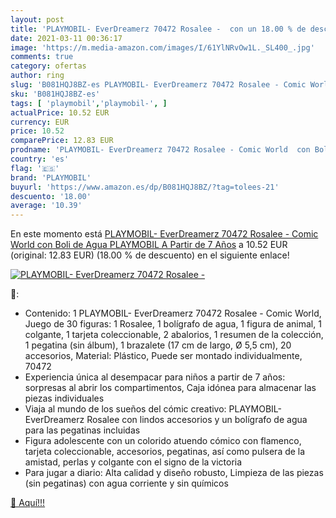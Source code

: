 ```yaml
---
layout: post
title: 'PLAYMOBIL- EverDreamerz 70472 Rosalee -  con un 18.00 % de descuento'
date: 2021-03-11 00:36:17
image: 'https://m.media-amazon.com/images/I/61YlNRvOw1L._SL400_.jpg'
comments: true
category: ofertas
author: ring
slug: 'B081HQJ8BZ-es PLAYMOBIL- EverDreamerz 70472 Rosalee - Comic World con...'
sku: 'B081HQJ8BZ-es'
tags: [ 'playmobil','playmobil-', ]
actualPrice: 10.52 EUR
currency: EUR
price: 10.52
comparePrice: 12.83 EUR
prodname: 'PLAYMOBIL- EverDreamerz 70472 Rosalee - Comic World  con Boli de Agua PLAYMOBIL  A Partir de 7 Años'
country: 'es'
flag: '🇪🇸'
brand: 'PLAYMOBIL'
buyurl: 'https://www.amazon.es/dp/B081HQJ8BZ/?tag=tolees-21'
descuento: '18.00'
average: '10.39'
---
```


En este momento está [PLAYMOBIL- EverDreamerz 70472 Rosalee - Comic World  con Boli de Agua PLAYMOBIL  A Partir de 7 Años](https://www.amazon.es/dp/B081HQJ8BZ/?tag=tolees-21) a 10.52 EUR (original: 12.83 EUR) (18.00 %  de descuento) en el siguiente enlace!

[![PLAYMOBIL- EverDreamerz 70472 Rosalee - ](https://m.media-amazon.com/images/I/61YlNRvOw1L._SL400_.jpg)](https://www.amazon.es/dp/B081HQJ8BZ/?tag=tolees-21)

🔎:

- Contenido: 1 PLAYMOBIL- EverDreamerz 70472 Rosalee - Comic World, Juego de 30 figuras: 1 Rosalee, 1 bolígrafo de agua, 1 figura de animal, 1 colgante, 1 tarjeta coleccionable, 2 abalorios, 1 resumen de la colección, 1 pegatina (sin álbum), 1 brazalete (17 cm de largo, Ø 5,5 cm), 20 accesorios, Material: Plástico, Puede ser montado individualmente, 70472
- Experiencia única al desempacar para niños a partir de 7 años: sorpresas al abrir los compartimentos, Caja idónea para almacenar las piezas individuales
- Viaja al mundo de los sueños del cómic creativo: PLAYMOBIL-EverDreamerz Rosalee con lindos accesorios y un bolígrafo de agua para las pegatinas incluidas
- Figura adolescente con un colorido atuendo cómico con flamenco, tarjeta coleccionable, accesorios, pegatinas, así como pulsera de la amistad, perlas y colgante con el signo de la victoria
- Para jugar a diario: Alta calidad y diseño robusto, Limpieza de las piezas (sin pegatinas) con agua corriente y sin químicos

[🛒 Aquí!!!](https://www.amazon.es/dp/B081HQJ8BZ/?tag=tolees-21)
